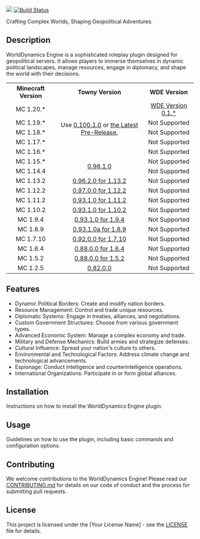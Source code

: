 ![](https://github.com/thatguycy/WorldDynamics-Engine/assets/33783071/0fc3c5a9-2ccd-4385-b5e4-157f3bd78309)
[![Build Status](https://app.travis-ci.com/thatguycy/WorldDynamics-Engine.svg?branch=master)](https://app.travis-ci.com/thatguycy/WorldDynamics-Engine)

Crafting Complex Worlds, Shaping Geopolitical Adventures.

## Description

WorldDynamics Engine is a sophisticated roleplay plugin designed for geopolitical servers. It allows players to immerse themselves in dynamic political landscapes, manage resources, engage in diplomacy, and shape the world with their decisions.

<table>
    <tr><th>Minecraft Version</th><th>Towny Version</th><th>WDE Version</th></tr>
    <tr align=center><td>MC 1.20.*</td><td rowspan=5>Use <a href=https://github.com/TownyAdvanced/Towny/releases/tag/0.100.1.0>0.100.1.0</a> or <a href=https://github.com/TownyAdvanced/Towny/releases>the Latest Pre-Release.</a></td><td><a href= https://github.com/thatguycy/WorldDynamics-Engine>WDE Version 0.1.*</td></tr>
    <tr align=center><td>MC 1.19.*</td><td>Not Supported</td></tr>
    <tr align=center><td>MC 1.18.*</td><td>Not Supported</td></tr>
    <tr align=center><td>MC 1.17.*</td><td>Not Supported</td></tr>
    <tr align=center><td>MC 1.16.*</td><td>Not Supported</td></tr>
        <tr align=center><td>MC 1.15.*</td><td rowspan=2><a href=https://github.com/TownyAdvanced/Towny/releases/tag/0.98.1.0>0.98.1.0</a></td><td>Not Supported</td></tr>
    <tr align=center><td>MC 1.14.4</td><td>Not Supported</td></tr>
    <tr align=center><td>MC 1.13.2</td><td><a href=https://github.com/TownyAdvanced/Towny/releases/tag/0.96.2.0for1.13.2>0.96.2.0 for 1.13.2</a></td><td>Not Supported</td></tr>
    <tr align=center><td>MC 1.12.2</td><td><a href=https://github.com/TownyAdvanced/Towny/releases/tag/0.97.0.0for1.12.2>0.97.0.0 for 1.12.2</a></td><td>Not Supported</td></tr>
    <tr align=center><td>MC 1.11.2</td><td><a href=https://www.dropbox.com/s/cfpm4iy0sbzmti4/Towny_Advanced%200.93.1.0%20for%20MC%201.11.2.zip?dl=0>0.93.1.0 for 1.11.2</a></td><td>Not Supported</td></tr>
    <tr align=center><td>MC 1.10.2</td><td><a href=https://www.dropbox.com/s/x2i3wqaj8n6gdh1/Towny_Advanced%200.93.1.0%20for%20MC%201.10.2.rar?dl=0>0.93.1.0 for 1.10.2</a></td><td>Not Supported</td></tr>
    <tr align=center><td>MC 1.9.4</td><td><a href=https://www.dropbox.com/s/eh81i4618bfmvjm/Towny_Advanced%200.93.1.0%20for%20MC%201.9.4.zip?dl=0>0.93.1.0 for 1.9.4</a></td><td>Not Supported</td></tr>
    <tr align=center><td>MC 1.8.9</td><td><a href=https://www.dropbox.com/s/e83206cfed61hsw/Towny_Advanced%200.93.1.0a%20for%20MC%201.8.9.zip?dl=0>0.93.1.0a for 1.8.9</a></td><td>Not Supported</td></tr>
    <tr align=center><td>MC 1.7.10</td><td><a href=https://www.dropbox.com/s/vmf2g5bj7ab4coo/Towny_Advanced%200.92.0.0%20-%20MC%201.7.10.zip?dl=0>0.92.0.0 for 1.7.10</a></td><td>Not Supported</td></tr>
    <tr align=center><td>MC 1.6.4</td><td><a href=https://www.dropbox.com/s/5n9r60ivldh5i8f/Towny_Advanced%200.88.0.0%20%281.6.4%29.zip?dl=0>0.88.0.0 for 1.6.4</a></td><td>Not Supported</td></tr>
    <tr align=center><td>MC 1.5.2</td><td><a href=https://www.dropbox.com/s/euydq4qsljheoms/Towny_Advanced%200.88.0.0%20%281.5.2%29.zip?dl=0>0.88.0.0 for 1.5.2</a></td><td>Not Supported</td></tr>
    <tr align=center><td>MC 1.2.5</td><td><a href=https://www.dropbox.com/s/xstn1vdexxc1k5q/Towny_Advanced%200.82.0.0%20for%201.2.5.zip?dl=0>0.82.0.0</a></td><td>Not Supported</td></tr>
</table>


## Features

- Dynamic Political Borders: Create and modify nation borders.
- Resource Management: Control and trade unique resources.
- Diplomatic Systems: Engage in treaties, alliances, and negotiations.
- Custom Government Structures: Choose from various government types.
- Advanced Economic System: Manage a complex economy and trade.
- Military and Defense Mechanics: Build armies and strategize defenses.
- Cultural Influence: Spread your nation's culture to others.
- Environmental and Technological Factors: Address climate change and technological advancements.
- Espionage: Conduct intelligence and counterintelligence operations.
- International Organizations: Participate in or form global alliances.

## Installation

Instructions on how to install the WorldDynamics Engine plugin.

## Usage

Guidelines on how to use the plugin, including basic commands and configuration options.

## Contributing

We welcome contributions to the WorldDynamics Engine! Please read our [CONTRIBUTING.md](https://github.com/thatguycy/WorldDynamics-Engine/blob/main/CONTRIBUTING.MD) for details on our code of conduct and the process for submitting pull requests.

## License

This project is licensed under the [Your License Name] - see the [LICENSE](https://github.com/thatguycy/WorldDynamics-Engine/blob/main/LICENSE) file for details.
